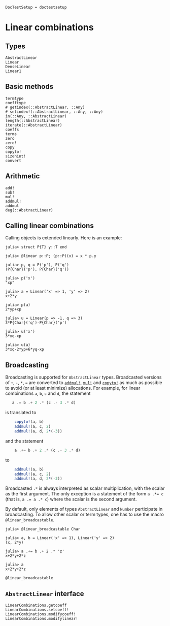 ```@meta
DocTestSetup = doctestsetup
```

# Linear combinations

## Types

```@docs
AbstractLinear
Linear
DenseLinear
Linear1
```

## Basic methods

```@docs
termtype
coefftype
# getindex(::AbstractLinear, ::Any)
# setindex!(::AbstractLinear, ::Any, ::Any)
in(::Any, ::AbstractLinear)
length(::AbstractLinear)
iterate(::AbstractLinear)
coeffs
terms
zero
zero!
copy
copyto!
sizehint!
convert
```

## Arithmetic

```@docs
add!
sub!
mul!
addmul!
addmul
deg(::AbstractLinear)
```

## Calling linear combinations

Calling objects is extended linearly. Here is an example:
```jldoctest
julia> struct P{T} y::T end

julia> @linear p::P; (p::P)(x) = x * p.y

julia> p, q = P('p'), P('q')
(P{Char}('p'), P{Char}('q'))

julia> p('x')
"xp"

julia> a = Linear('x' => 1, 'y' => 2)
x+2*y

julia> p(a)
2*yp+xp

julia> u = Linear(p => -1, q => 3)
3*P{Char}('q')-P{Char}('p')

julia> u('x')
3*xq-xp

julia> u(a)
3*xq-2*yp+6*yq-xp
```

## Broadcasting

Broadcasting is supported for `AbstractLinear` types. Broadcasted versions of `+`, `-`, `*`, `=`
are converted to [`addmul!`](@ref), [`mul!`](@ref) and [`copyto!`](@ref) as much as possible to avoid
(or at least minimize) allocations. For example, for linear combinations `a`, `b`, `c` and `d`,
the statement
```julia
   a .= b .+ 2 .* (c .- 3 .* d)
```
is translated to
```julia
    copyto!(a, b)
    addmul!(a, c, 2)
    addmul!(a, d, 2*(-3))
```
and the statement
```julia
    a .+= b .+ 2 .* (c .- 3 .* d)
```
to
```julia
    addmul!(a, b)
    addmul!(a, c, 2)
    addmul!(a, d, 2*(-3))
```
Broadcasted `.*` is always interpreted as scalar multiplication, with the scalar as the first argument.
The only exception is a statement of the form `a .*= c` (that is, `a .= a .* c`) where the scalar is
the second argument.

By default, only elements of types `AbstractLinear` and `Number` perticipate in broadcasting.
To allow other scalar or term types, one has to use the macro `@linear_broadcastable`.
```jldoctest
julia> @linear_broadcastable Char

julia> a, b = Linear('x' => 1), Linear('y' => 2)
(x, 2*y)

julia> a .+= b .+ 2 .* 'z'
x+2*y+2*z

julia> a
x+2*y+2*z
```

```@docs
@linear_broadcastable
```

## `AbstractLinear` interface

```@docs
LinearCombinations.getcoeff
LinearCombinations.setcoeff!
LinearCombinations.modifycoeff!
LinearCombinations.modifylinear!
```
